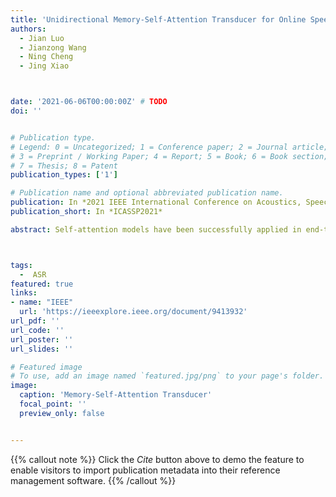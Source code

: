 ```yaml
---
title: 'Unidirectional Memory-Self-Attention Transducer for Online Speech Recognition'
authors:
  - Jian Luo
  - Jianzong Wang
  - Ning Cheng
  - Jing Xiao



date: '2021-06-06T00:00:00Z' # TODO
doi: ''


# Publication type.
# Legend: 0 = Uncategorized; 1 = Conference paper; 2 = Journal article;
# 3 = Preprint / Working Paper; 4 = Report; 5 = Book; 6 = Book section;
# 7 = Thesis; 8 = Patent
publication_types: ['1']

# Publication name and optional abbreviated publication name.
publication: In *2021 IEEE International Conference on Acoustics, Speech and Signal Processing*
publication_short: In *ICASSP2021*

abstract: Self-attention models have been successfully applied in end-to-end speech recognition systems, which greatly improve the performance of recognition accuracy. However, such attention-based models cannot be used in online speech recognition, because these models usually have to utilize a whole acoustic sequences as inputs. A common method is restricting the field of attention sights by a fixed left and right window, which makes the computation costs manageable yet also introduces performance degradation. In this paper, we propose Memory-Self-Attention (MSA), which adds history information into the Restricted-Self-Attention unit. MSA only needs localtime features as inputs, and efficiently models long temporal contexts by attending memory states. Meanwhile, recurrent neural network transducer (RNN-T) has proved to be a great approach for online ASR tasks, because the alignments of RNN-T are local and monotonic. We propose a novel network structure, called Memory-Self-Attention (MSA) Transducer. Both encoder and decoder of the MSA Transducer contain the proposed MSA unit. The experiments demonstrate that our proposed models improve WER results than Restricted-Self-Attention models by 13.5% on WSJ and 7.1% on SWBD datasets relatively, and without much computation costs increase.



tags:
  -  ASR
featured: true
links:
- name: "IEEE"
  url: 'https://ieeexplore.ieee.org/document/9413932'
url_pdf: ''
url_code: ''
url_poster: ''
url_slides: ''

# Featured image
# To use, add an image named `featured.jpg/png` to your page's folder.
image:
  caption: 'Memory-Self-Attention Transducer'
  focal_point: ''
  preview_only: false


---
```


{{% callout note %}}
Click the _Cite_ button above to demo the feature to enable visitors to import publication metadata into their reference management software.
{{% /callout %}}

